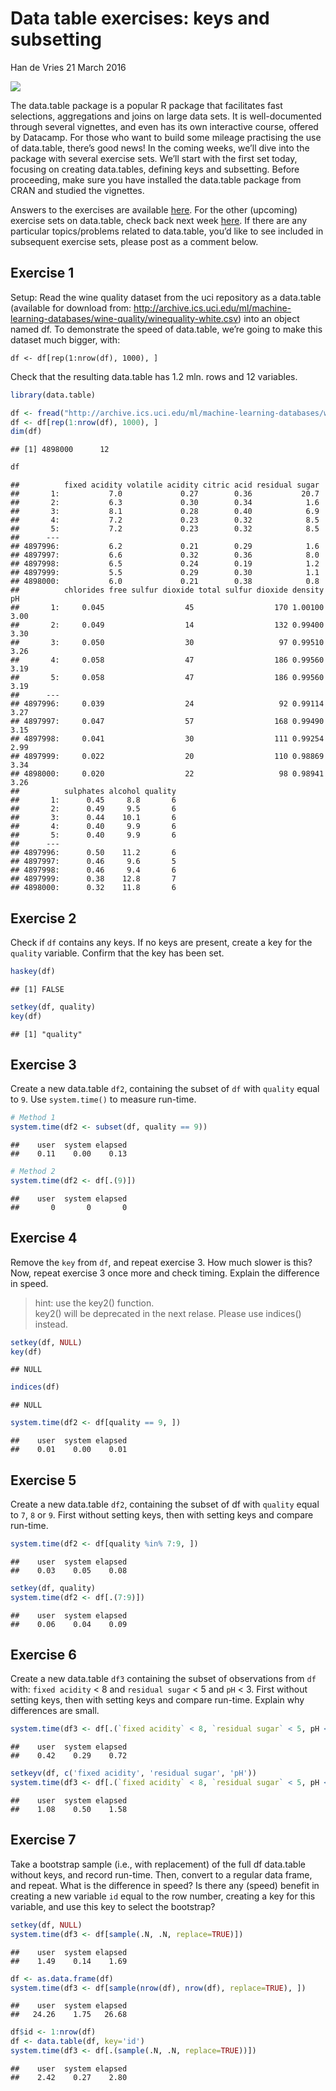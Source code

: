 Data table exercises: keys and subsetting
================
Han de Vries
21 March 2016

![](https://www.r-exercises.com/wp-content/uploads/2016/03/Fotolia_20180554_XS.jpg)

The data.table package is a popular R package that facilitates fast
selections, aggregations and joins on large data sets. It is
well-documented through several vignettes, and even has its own
interactive course, offered by Datacamp. For those who want to build
some mileage practising the use of data.table, there’s good news\! In
the coming weeks, we’ll dive into the package with several exercise
sets. We’ll start with the first set today, focusing on creating
data.tables, defining keys and subsetting. Before proceeding, make sure
you have installed the data.table package from CRAN and studied the
vignettes.

Answers to the exercises are available
[here](http://www.r-exercises.com/2016/03/21/data-table-exercises-keys-and-subsetting-solutions/).
For the other (upcoming) exercise sets on data.table, check back next
week [here](http://www.r-exercises.com/tag/data-table/). If there are
any particular topics/problems related to data.table, you’d like to see
included in subsequent exercise sets, please post as a comment below.

## Exercise 1

Setup: Read the wine quality dataset from the uci repository as a
data.table (available for download from:
<http://archive.ics.uci.edu/ml/machine-learning-databases/wine-quality/winequality-white.csv>)
into an object named df. To demonstrate the speed of data.table, we’re
going to make this dataset much bigger, with:

    df <- df[rep(1:nrow(df), 1000), ]

Check that the resulting data.table has 1.2 mln. rows and 12 variables.

``` r
library(data.table)

df <- fread("http://archive.ics.uci.edu/ml/machine-learning-databases/wine-quality/winequality-white.csv")
df <- df[rep(1:nrow(df), 1000), ]
dim(df)
```

    ## [1] 4898000      12

``` r
df
```

    ##          fixed acidity volatile acidity citric acid residual sugar
    ##       1:           7.0             0.27        0.36           20.7
    ##       2:           6.3             0.30        0.34            1.6
    ##       3:           8.1             0.28        0.40            6.9
    ##       4:           7.2             0.23        0.32            8.5
    ##       5:           7.2             0.23        0.32            8.5
    ##      ---                                                          
    ## 4897996:           6.2             0.21        0.29            1.6
    ## 4897997:           6.6             0.32        0.36            8.0
    ## 4897998:           6.5             0.24        0.19            1.2
    ## 4897999:           5.5             0.29        0.30            1.1
    ## 4898000:           6.0             0.21        0.38            0.8
    ##          chlorides free sulfur dioxide total sulfur dioxide density   pH
    ##       1:     0.045                  45                  170 1.00100 3.00
    ##       2:     0.049                  14                  132 0.99400 3.30
    ##       3:     0.050                  30                   97 0.99510 3.26
    ##       4:     0.058                  47                  186 0.99560 3.19
    ##       5:     0.058                  47                  186 0.99560 3.19
    ##      ---                                                                
    ## 4897996:     0.039                  24                   92 0.99114 3.27
    ## 4897997:     0.047                  57                  168 0.99490 3.15
    ## 4897998:     0.041                  30                  111 0.99254 2.99
    ## 4897999:     0.022                  20                  110 0.98869 3.34
    ## 4898000:     0.020                  22                   98 0.98941 3.26
    ##          sulphates alcohol quality
    ##       1:      0.45     8.8       6
    ##       2:      0.49     9.5       6
    ##       3:      0.44    10.1       6
    ##       4:      0.40     9.9       6
    ##       5:      0.40     9.9       6
    ##      ---                          
    ## 4897996:      0.50    11.2       6
    ## 4897997:      0.46     9.6       5
    ## 4897998:      0.46     9.4       6
    ## 4897999:      0.38    12.8       7
    ## 4898000:      0.32    11.8       6

## Exercise 2

Check if `df` contains any keys. If no keys are present, create a key
for the `quality` variable. Confirm that the key has been set.

``` r
haskey(df)
```

    ## [1] FALSE

``` r
setkey(df, quality)
key(df)
```

    ## [1] "quality"

## Exercise 3

Create a new data.table `df2`, containing the subset of `df` with
`quality` equal to `9`. Use `system.time()` to measure run-time.

``` r
# Method 1
system.time(df2 <- subset(df, quality == 9))
```

    ##    user  system elapsed 
    ##    0.11    0.00    0.13

``` r
# Method 2
system.time(df2 <- df[.(9)])
```

    ##    user  system elapsed 
    ##       0       0       0

## Exercise 4

Remove the `key` from `df`, and repeat exercise 3. How much slower is
this? Now, repeat exercise 3 once more and check timing. Explain the
difference in speed.

> hint: use the key2() function.  
> key2() will be deprecated in the next relase. Please use indices()
> instead.

``` r
setkey(df, NULL)
key(df)
```

    ## NULL

``` r
indices(df) 
```

    ## NULL

``` r
system.time(df2 <- df[quality == 9, ])
```

    ##    user  system elapsed 
    ##    0.01    0.00    0.01

## Exercise 5

Create a new data.table `df2`, containing the subset of df with
`quality` equal to `7`, `8` or `9`. First without setting keys, then
with setting keys and compare run-time.

``` r
system.time(df2 <- df[quality %in% 7:9, ])
```

    ##    user  system elapsed 
    ##    0.03    0.05    0.08

``` r
setkey(df, quality)
system.time(df2 <- df[.(7:9)])
```

    ##    user  system elapsed 
    ##    0.06    0.04    0.09

## Exercise 6

Create a new data.table `df3` containing the subset of observations from
`df` with: `fixed acidity` \< 8 and `residual sugar` \< 5 and `pH` \< 3.
First without setting keys, then with setting keys and compare run-time.
Explain why differences are
small.

``` r
system.time(df3 <- df[.(`fixed acidity` < 8, `residual sugar` < 5, pH < 3)])
```

    ##    user  system elapsed 
    ##    0.42    0.29    0.72

``` r
setkeyv(df, c('fixed acidity', 'residual sugar', 'pH'))
system.time(df3 <- df[.(`fixed acidity` < 8, `residual sugar` < 5, pH < 3)])
```

    ##    user  system elapsed 
    ##    1.08    0.50    1.58

## Exercise 7

Take a bootstrap sample (i.e., with replacement) of the full df
data.table without keys, and record run-time. Then, convert to a regular
data frame, and repeat. What is the difference in speed? Is there any
(speed) benefit in creating a new variable `id` equal to the row number,
creating a key for this variable, and use this key to select the
bootstrap?

``` r
setkey(df, NULL)
system.time(df3 <- df[sample(.N, .N, replace=TRUE)])
```

    ##    user  system elapsed 
    ##    1.49    0.14    1.69

``` r
df <- as.data.frame(df)
system.time(df3 <- df[sample(nrow(df), nrow(df), replace=TRUE), ])   
```

    ##    user  system elapsed 
    ##   24.26    1.75   26.68

``` r
df$id <- 1:nrow(df)
df <- data.table(df, key='id')
system.time(df3 <- df[.(sample(.N, .N, replace=TRUE))]) 
```

    ##    user  system elapsed 
    ##    2.42    0.27    2.80
